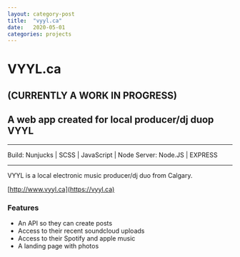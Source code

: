 ```yaml
---
layout: category-post
title:  "vyyl.ca"
date:   2020-05-01
categories: projects
---
```


# VYYL.ca

## (CURRENTLY A WORK IN PROGRESS)

## A web app created for local producer/dj duop VYYL

---

Build: Nunjucks | SCSS | JavaScript | Node
Server: Node.JS | EXPRESS

---

VYYL is a local electronic music producer/dj duo from Calgary. 

[http://www.vyyl.ca](https://vyyl.ca)

### Features

- An API so they can create posts
- Access to their recent soundcloud uploads
- Access to their Spotify and apple music
- A landing page with photos

